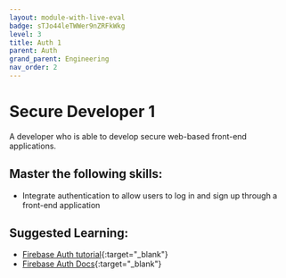 ```yaml
---
layout: module-with-live-eval
badge: sTJo44leTWWer9nZRFkWkg
level: 3
title: Auth 1
parent: Auth
grand_parent: Engineering
nav_order: 2
---
```

# Secure Developer 1

A developer who is able to develop secure web-based front-end applications.

## Master the following skills:

* Integrate authentication to allow users to log in and sign up through a front-end application

## Suggested Learning:

* [Firebase Auth tutorial](https://www.youtube.com/watch?v=aN1LnNq4z54&list=PL4cUxeGkcC9jUPIes_B8vRjn1_GaplOPQ){:target="_blank"}
* [Firebase Auth Docs](https://firebase.google.com/docs/auth){:target="_blank"}

